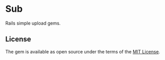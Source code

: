# Sub
Rails simple upload gems.

## License
The gem is available as open source under the terms of the [MIT License](http://opensource.org/licenses/MIT).
